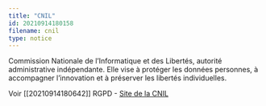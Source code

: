 ```yaml
---
title: "CNIL"
id: 20210914180158
filename: cnil
type: notice
---
```


Commission Nationale de l’Informatique et des Libertés, autorité administrative indépendante. Elle vise à protéger les données personnes, à accompagner l’innovation et à préserver les libertés individuelles. 

Voir [[20210914180642]] RGPD - [Site de la CNIL](https://www.cnil.fr/professionnel) 

